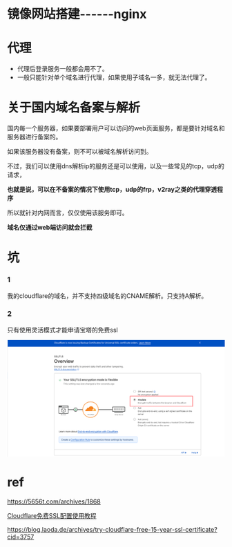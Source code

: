 # 镜像网站搭建------nginx


# 代理

- 代理后登录服务一般都会用不了。
- 一般只能针对单个域名进行代理，如果使用子域名一多，就无法代理了。





# 关于国内域名备案与解析

国内每一个服务器，如果要部署用户可以访问的web页面服务，都是要针对域名和服务器进行备案的。

如果该服务器没有备案，则不可以被域名解析访问到。

不过，我们可以使用dns解析ip的服务还是可以使用，以及一些常见的tcp，udp的请求，

**也就是说，可以在不备案的情况下使用tcp，udp的frp，v2ray之类的代理穿透程序**

所以就针对内网而言，仅仅使用该服务即可。

**域名仅通过web端访问就会拦截**



# 坑





### 1

我的cloudflare的域名，并不支持四级域名的CNAME解析。只支持A解析。



### 2

只有使用灵活模式才能申请宝塔的免费ssl

![refs/heads/master/image-20230407222716842](https://raw.githubusercontent.com/kengerlwl/kengerlwl.github.io/refs/heads/master/image/9d912c55b95bf6659a9d54cba521cd3f/f8c694ef52aacee0ebeea1988ec1a14a.png)



# ref

https://5656t.com/archives/1868

[Cloudflare免费SSL配置使用教程](https://cloud.tencent.com/developer/article/2255105)

https://blog.laoda.de/archives/try-cloudflare-free-15-year-ssl-certificate?cid=3757

